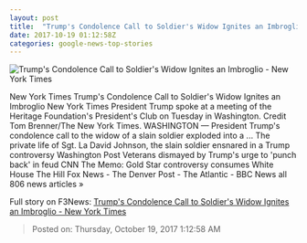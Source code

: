 ```yaml
---
layout: post
title:  "Trump's Condolence Call to Soldier's Widow Ignites an Imbroglio - New York Times"
date: 2017-10-19 01:12:58Z
categories: google-news-top-stories
---
```


![Trump's Condolence Call to Soldier's Widow Ignites an Imbroglio - New York Times](https://static01.nyt.com/images/2017/10/19/world/19DC-Trump1/19DC-Trump1-facebookJumbo.jpg)

New York Times Trump's Condolence Call to Soldier's Widow Ignites an Imbroglio New York Times President Trump spoke at a meeting of the Heritage Foundation's President's Club on Tuesday in Washington. Credit Tom Brenner/The New York Times. WASHINGTON — President Trump's condolence call to the widow of a slain soldier exploded into a ... The private life of Sgt. La David Johnson, the slain soldier ensnared in a Trump controversy Washington Post Veterans dismayed by Trump's urge to 'punch back' in feud CNN The Memo: Gold Star controversy consumes White House The Hill Fox News - The Denver Post - The Atlantic - BBC News all 806 news articles »


Full story on F3News: [Trump's Condolence Call to Soldier's Widow Ignites an Imbroglio - New York Times](http://www.f3nws.com/n/EUpdAH)

> Posted on: Thursday, October 19, 2017 1:12:58 AM
